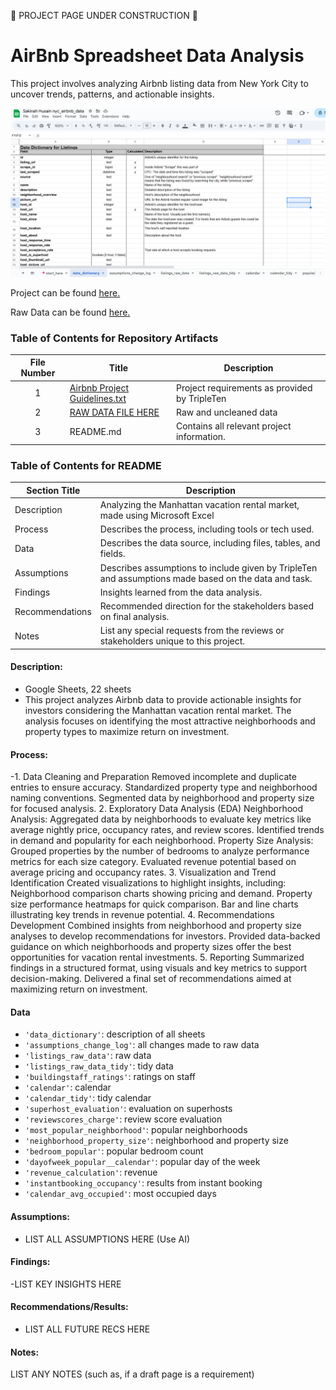 🚧 PROJECT PAGE UNDER CONSTRUCTION 🚧

#  AirBnb Spreadsheet Data Analysis

This project involves analyzing Airbnb listing data from New York City to uncover trends, patterns, and actionable insights. 


<img src="https://github.com/SakinahJ/Data_Projects_TripleTen/blob/main/Images/Screenshot%202025-01-17%20140942.png" alt="First Sheet of Project**">

Project can be found <a href='https://docs.google.com/spreadsheets/d/13QYRL_aoMMVYvFQ46r3uS5l3dhGXutInm9R9SBTHogE/edit?usp=sharing'><u>here</u>.</a>

Raw Data can be found <a href='https://docs.google.com/spreadsheets/d/13QYRL_aoMMVYvFQ46r3uS5l3dhGXutInm9R9SBTHogE/edit?usp=sharing'><u>here</u>.</a>

### Table of Contents for Repository Artifacts
| File Number | Title | Description |
| :-----------: | ----------- |----------- |
| 1 | [Airbnb Project Guidelines.txt](https://github.com/SakinahJ/Data_Projects_TripleTen/blob/main/AirBNB/Airbnb%20Project%20Guidelines.txt) | Project requirements as provided by TripleTen|
| 2 | [RAW DATA FILE HERE](https://docs.google.com/spreadsheets/d/13QYRL_aoMMVYvFQ46r3uS5l3dhGXutInm9R9SBTHogE/edit?usp=sharing) | Raw and uncleaned data |
| 3 | README.md | Contains all relevant project information. |

### Table of Contents for README
| Section Title | Description |
| ----------- |----------- |
| Description | Analyzing the Manhattan vacation rental market, made using Microsoft Excel |
| Process | Describes the process, including tools or tech used. |
| Data | Describes the data source, including files, tables, and fields. |
| Assumptions | Describes assumptions to include given by TripleTen and assumptions made based on the data and task. |
| Findings | Insights learned from the data analysis. |
| Recommendations | Recommended direction for the stakeholders based on final analysis. |
| Notes | List any special requests from the reviews or stakeholders unique to this project. |

#### Description:
- Google Sheets, 22 sheets
- This project analyzes Airbnb data to provide actionable insights for investors considering the Manhattan vacation rental market. The analysis focuses on identifying the most attractive neighborhoods and property types to maximize return on investment.

#### Process:
-1. Data Cleaning and Preparation
Removed incomplete and duplicate entries to ensure accuracy.
Standardized property type and neighborhood naming conventions.
Segmented data by neighborhood and property size for focused analysis.
2. Exploratory Data Analysis (EDA)
Neighborhood Analysis:
Aggregated data by neighborhoods to evaluate key metrics like average nightly price, occupancy rates, and review scores.
Identified trends in demand and popularity for each neighborhood.
Property Size Analysis:
Grouped properties by the number of bedrooms to analyze performance metrics for each size category.
Evaluated revenue potential based on average pricing and occupancy rates.
3. Visualization and Trend Identification
Created visualizations to highlight insights, including:
Neighborhood comparison charts showing pricing and demand.
Property size performance heatmaps for quick comparison.
Bar and line charts illustrating key trends in revenue potential.
4. Recommendations Development
Combined insights from neighborhood and property size analyses to develop recommendations for investors.
Provided data-backed guidance on which neighborhoods and property sizes offer the best opportunities for vacation rental investments.
5. Reporting
Summarized findings in a structured format, using visuals and key metrics to support decision-making.
Delivered a final set of recommendations aimed at maximizing return on investment.



#### Data
- `'data_dictionary'`: description of all sheets
- `'assumptions_change_log'`: all changes made to raw data
- `'listings_raw_data'`: raw data
- `'listings_raw_data_tidy'`: tidy data
- `'buildingstaff_ratings'`: ratings on staff
- `'calendar'`: calendar 
- `'calendar_tidy'`: tidy calendar 
- `'superhost_evaluation'`: evaluation on superhosts
- `'reviewscores_charge'`: review score evaluation
- `'most_popular_neighborhood'`: popular neighborhoods
- `'neighborhood_property_size'`: neighborhood and property size
- `'bedroom_popular'`: popular bedroom count
- `'dayofweek_popular__calendar'`: popular day of the week
- `'revenue_calculation'`: revenue 
- `'instantbooking_occupancy'`: results from instant booking
- `'calendar_avg_occupied'`: most occupied days

#### Assumptions:
- LIST ALL ASSUMPTIONS HERE (Use AI)


#### Findings:
-LIST KEY INSIGHTS HERE

#### Recommendations/Results:
- LIST ALL FUTURE RECS HERE

#### Notes:
LIST ANY NOTES (such as, if a draft page is a requirement)
